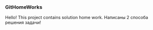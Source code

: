### GitHomeWorks
Hello!
This project contains solution home work.
Написаны 2 способа решения задачи!
